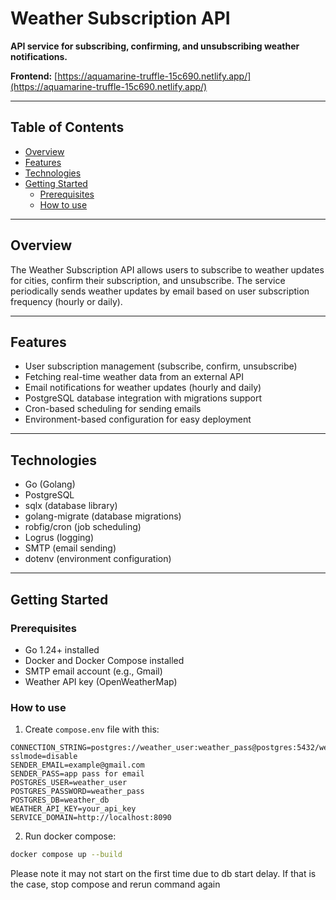 # Weather Subscription API

**API service for subscribing, confirming, and unsubscribing weather notifications.**

**Frontend:** [https://aquamarine-truffle-15c690.netlify.app/](https://aquamarine-truffle-15c690.netlify.app/)

---

## Table of Contents

- [Overview](#overview)
- [Features](#features)
- [Technologies](#technologies)
- [Getting Started](#getting-started)
    - [Prerequisites](#prerequisites)
    - [How to use](#how-to-use)

---

## Overview

The Weather Subscription API allows users to subscribe to weather updates for cities, confirm their subscription, and unsubscribe. The service periodically sends weather updates by email based on user subscription frequency (hourly or daily).

---

## Features

- User subscription management (subscribe, confirm, unsubscribe)
- Fetching real-time weather data from an external API
- Email notifications for weather updates (hourly and daily)
- PostgreSQL database integration with migrations support
- Cron-based scheduling for sending emails
- Environment-based configuration for easy deployment

---

## Technologies

- Go (Golang)
- PostgreSQL
- sqlx (database library)
- golang-migrate (database migrations)
- robfig/cron (job scheduling)
- Logrus (logging)
- SMTP (email sending)
- dotenv (environment configuration)

---

## Getting Started

### Prerequisites

- Go 1.24+ installed
- Docker and Docker Compose installed
- SMTP email account (e.g., Gmail)
- Weather API key (OpenWeatherMap)

### How to use

1. Create `compose.env` file with this: 
```.env
CONNECTION_STRING=postgres://weather_user:weather_pass@postgres:5432/weather_db?sslmode=disable
SENDER_EMAIL=example@gmail.com
SENDER_PASS=app pass for email
POSTGRES_USER=weather_user
POSTGRES_PASSWORD=weather_pass
POSTGRES_DB=weather_db
WEATHER_API_KEY=your_api_key
SERVICE_DOMAIN=http://localhost:8090
```
2. Run docker compose:
```bash
docker compose up --build
```
Please note it may not start on the first time due to db start delay. If that is the case, stop compose and rerun command again

